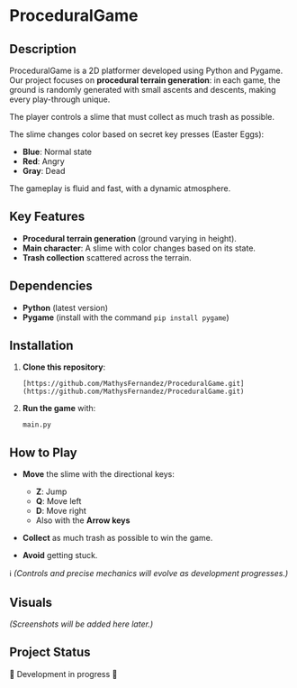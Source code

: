 # ProceduralGame


## Description

ProceduralGame is a 2D platformer developed using Python and Pygame.
Our project focuses on **procedural terrain generation**: in each game, the ground is randomly generated with small ascents and descents, making every play-through unique.

The player controls a slime that must collect as much trash as possible.

The slime changes color based on secret key presses (Easter Eggs):
* **Blue**: Normal state
* **Red**: Angry
* **Gray**: Dead

The gameplay is fluid and fast, with a dynamic atmosphere.


## Key Features

* **Procedural terrain generation** (ground varying in height).
* **Main character**: A slime with color changes based on its state.
* **Trash collection** scattered across the terrain.


## Dependencies

* **Python** (latest version)
* **Pygame** (install with the command `pip install pygame`)

## Installation

1.  **Clone this repository**:

    ```[https://github.com/MathysFernandez/ProceduralGame.git](https://github.com/MathysFernandez/ProceduralGame.git)```

2.  **Run the game** with:

    ```main.py```


## How to Play

* **Move** the slime with the directional keys:
    * **Z**: Jump
    * **Q**: Move left
    * **D**: Move right
    * Also with the **Arrow keys**

* **Collect** as much trash as possible to win the game.

* **Avoid** getting stuck.

ℹ️ *(Controls and precise mechanics will evolve as development progresses.)*


## Visuals

*(Screenshots will be added here later.)*


## Project Status

🚧 Development in progress 🚧
